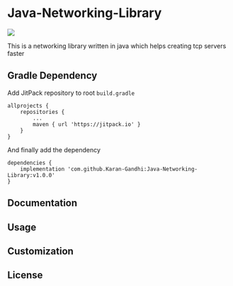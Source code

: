 # Java-Networking-Library

[![](https://jitpack.io/v/Karan-Gandhi/Java-Networking-Library.svg)](https://jitpack.io/#Karan-Gandhi/Java-Networking-Library)

This is a networking library written in java which helps creating tcp servers faster

## Gradle Dependency
Add JitPack repository to root `build.gradle`
```
allprojects {
    repositories {
        ...
        maven { url 'https://jitpack.io' }
    }
}
```
And finally add the dependency
```
dependencies {
    implementation 'com.github.Karan-Gandhi:Java-Networking-Library:v1.0.0'
}
```

## Documentation

## Usage

## Customization

## License
